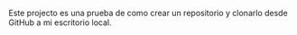 Este projecto es una prueba de como crear un repositorio y clonarlo desde GitHub a mi escritorio local.
